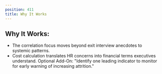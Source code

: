 ```yaml
---
position: 411
title: Why It Works
---
```


## Why It Works:

- The correlation focus moves beyond exit interview anecdotes to systemic patterns.
- Cost calculation translates HR concerns into financial terms executives understand.
Optional Add-On: "Identify one leading indicator to monitor for early warning of increasing attrition."